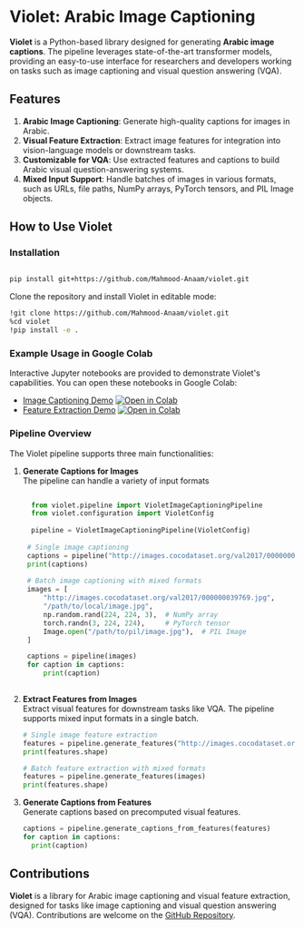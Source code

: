 # Violet: Arabic Image Captioning

**Violet** is a Python-based library designed for generating **Arabic image captions**. The pipeline leverages state-of-the-art transformer models, providing an easy-to-use interface for researchers and developers working on tasks such as image captioning and visual question answering (VQA).

## Features
1. **Arabic Image Captioning**: Generate high-quality captions for images in Arabic.
2. **Visual Feature Extraction**: Extract image features for integration into vision-language models or downstream tasks.
3. **Customizable for VQA**: Use extracted features and captions to build Arabic visual question-answering systems.
4. **Mixed Input Support**: Handle batches of images in various formats, such as URLs, file paths, NumPy arrays, PyTorch tensors, and PIL Image objects.

## How to Use Violet

### Installation

```bash

pip install git+https://github.com/Mahmood-Anaam/violet.git

```

Clone the repository and install Violet in editable mode:
```bash
!git clone https://github.com/Mahmood-Anaam/violet.git
%cd violet
!pip install -e .
```

### Example Usage in Google Colab
Interactive Jupyter notebooks are provided to demonstrate Violet's capabilities. You can open these notebooks in Google Colab:

- [Image Captioning Demo](https://github.com/Mahmood-Anaam/violet/blob/main/notebooks/inference_demo.ipynb) [![Open in Colab](https://colab.research.google.com/assets/colab-badge.svg)](https://colab.research.google.com/github/Mahmood-Anaam/violet/blob/main/notebooks/inference_demo.ipynb)
- [Feature Extraction Demo](https://github.com/Mahmood-Anaam/violet/blob/main/notebooks/features_extraction_demo.ipynb) [![Open in Colab](https://colab.research.google.com/assets/colab-badge.svg)](https://colab.research.google.com/github/Mahmood-Anaam/violet/blob/main/notebooks/features_extraction_demo.ipynb)



### Pipeline Overview

The Violet pipeline supports three main functionalities:

1. **Generate Captions for Images**</br>
The pipeline can handle a variety of input formats
   ```python
   
     from violet.pipeline import VioletImageCaptioningPipeline
     from violet.configuration import VioletConfig
  
     pipeline = VioletImageCaptioningPipeline(VioletConfig)
  
    # Single image captioning
    captions = pipeline("http://images.cocodataset.org/val2017/000000039769.jpg")
    print(captions)
  
    # Batch image captioning with mixed formats
    images = [
        "http://images.cocodataset.org/val2017/000000039769.jpg",
        "/path/to/local/image.jpg",
        np.random.rand(224, 224, 3),  # NumPy array
        torch.randn(3, 224, 224),     # PyTorch tensor
        Image.open("/path/to/pil/image.jpg"),  # PIL Image
    ]
   
    captions = pipeline(images)
    for caption in captions:
        print(caption)
      
   ```

2. **Extract Features from Images**</br>
Extract visual features for downstream tasks like VQA. The pipeline supports mixed input formats in a single batch.
   ```python
   # Single image feature extraction
   features = pipeline.generate_features("http://images.cocodataset.org/val2017/000000039769.jpg")
   print(features.shape)

   # Batch feature extraction with mixed formats
   features = pipeline.generate_features(images)
   print(features.shape)
   ```

4. **Generate Captions from Features**</br>
Generate captions based on precomputed visual features.
   ```python
   captions = pipeline.generate_captions_from_features(features)
   for caption in captions:
     print(caption)
   ```
## Contributions
**Violet** is a library for Arabic image captioning and visual feature extraction, designed for tasks like image captioning and visual question answering (VQA). Contributions are welcome on the [GitHub Repository](https://github.com/Mahmood-Anaam/Violet).
